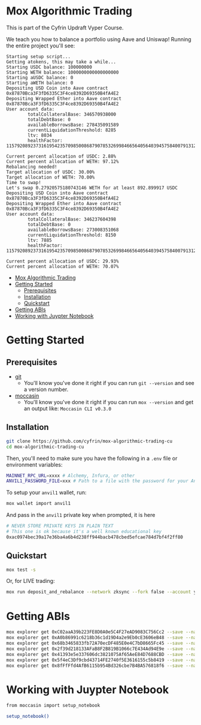 # Mox Algorithmic Trading

This is part of the Cyfrin Updraft Vyper Course. 

We teach you how to balance a portfolio using Aave and Uniswap! Running the entire project you'll see:

```
Starting setup script...
Getting atokens, this may take a while...
Starting USDC balance: 100000000
Starting WETH balance: 1000000000000000000
Starting aUSDC balance: 0
Starting aWETH balance: 0
Depositing USD Coin into Aave contract 0x87870Bca3F3fD6335C3F4ce8392D69350B4fA4E2
Depositing Wrapped Ether into Aave contract 0x87870Bca3F3fD6335C3F4ce8392D69350B4fA4E2
User account data:
        totalCollateralBase: 346570938000
        totalDebtBase: 0
        availableBorrowsBase: 278435091589
        currentLiquidationThreshold: 8285
        ltv: 8034
        healthFactor: 115792089237316195423570985008687907853269984665640564039457584007913129639935
          
Current percent allocation of USDC: 2.88%
Current percent allocation of WETH: 97.12%
Rebalancing needed!
Target allocation of USDC: 30.00%
Target allocation of WETH: 70.00%
Time to swap!
Let's swap 0.27920575180743146 WETH for at least 892.899917 USDC
Depositing USD Coin into Aave contract 0x87870Bca3F3fD6335C3F4ce8392D69350B4fA4E2
Depositing Wrapped Ether into Aave contract 0x87870Bca3F3fD6335C3F4ce8392D69350B4fA4E2
User account data:
        totalCollateralBase: 346237604398
        totalDebtBase: 0
        availableBorrowsBase: 273008351068
        currentLiquidationThreshold: 8150
        ltv: 7885
        healthFactor: 115792089237316195423570985008687907853269984665640564039457584007913129639935
          
Current percent allocation of USDC: 29.93%
Current percent allocation of WETH: 70.07%
```

- [Mox Algorithmic Trading](#mox-algorithmic-trading)
- [Getting Started](#getting-started)
  - [Prerequisites](#prerequisites)
  - [Installation](#installation)
  - [Quickstart](#quickstart)
- [Getting ABIs](#getting-abis)
- [Working with Juypter Notebook](#working-with-juypter-notebook)


# Getting Started

## Prerequisites

- [git](https://git-scm.com/)
  - You'll know you've done it right if you can run `git --version` and see a version number.
- [moccasin](https://github.com/Cyfrin/moccasin)
  - You'll know you've done it right if you can run `mox --version` and get an output like: `Moccasin CLI v0.3.0`

## Installation

```bash
git clone https://github.com/cyfrin/mox-algorithmic-trading-cu
cd mox-algorithmic-trading-cu
```

Then, you'll need to make sure you have the following in a `.env` file or environment variables:

```bash
MAINNET_RPC_URL=xxxx # Alchemy, Infura, or other
ANVIL1_PASSWORD_FILE=xxx # Path to a file with the password for your Anvil1 wallet
```

To setup your `anvil1` wallet, run:

```bash
mox wallet import anvil1
```

And pass in the `anvil1` private key when prompted, it is here

```bash
# NEVER STORE PRIVATE KEYS IN PLAIN TEXT
# This one is ok because it's a well known educational key
0xac0974bec39a17e36ba4a6b4d238ff944bacb478cbed5efcae784d7bf4f2ff80
```

## Quickstart

```bash
mox test -s
```

Or, for LIVE trading:

```bash
mox run deposit_and_rebalance --network zksync --fork false --account your_account
```

# Getting ABIs

```bash
mox explorer get 0xC02aaA39b223FE8D0A0e5C4F27eAD9083C756Cc2 --save --name weth
mox explorer get 0xA0b86991c6218b36c1d19D4a2e9Eb0cE3606eB48 --save --name usdc
mox explorer get 0x68b3465833fb72A70ecDF485E0e4C7bD8665Fc45 --save --name uniswap_swap_router
mox explorer get 0x2f39d218133AFaB8F2B819B1066c7E434Ad94E9e --save --name aavev3_pool_address_provider
mox explorer get 0x41393e5e337606dc3821075Af65AeE84D7688CBD --save --name aave_protocol_data_provider
mox explorer get 0x5f4eC3Df9cbd43714FE2740f5E3616155c5b8419 --save --name eth_usd_price_feed
mox explorer get 0x8fFfFfd4AfB6115b954Bd326cbe7B4BA576818f6 --save --name usdc_usd_price_feed
```

# Working with Juypter Notebook

```bash
from moccasin import setup_notebook

setup_notebook()
```